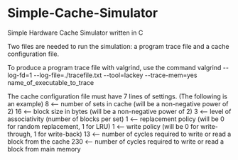 # Simple-Cache-Simulator
Simple Hardware Cache Simulator written in C

Two files are needed to run the simulation: a program trace file and a cache configuration file.

To produce a program trace file with valgrind, use the command
valgrind --log-fd=1 --log-file=./tracefile.txt --tool=lackey --trace-mem=yes name_of_executable_to_trace

The cache configuration file must have 7 lines of settings. (The following is an example)
8   <-- number of sets in cache   (will be a non-negative power of 2)
16  <-- block size in bytes       (will be a non-negative power of 2)
3   <-- level of associativity    (number of blocks per set)
1   <-- replacement policy        (will be 0 for random replacement, 1 for LRU)
1   <-- write policy              (will be 0 for write-through, 1 for write-back)
13  <-- number of cycles required to write or read a block from the cache
230 <-- number of cycles required to write or read a block from main memory
